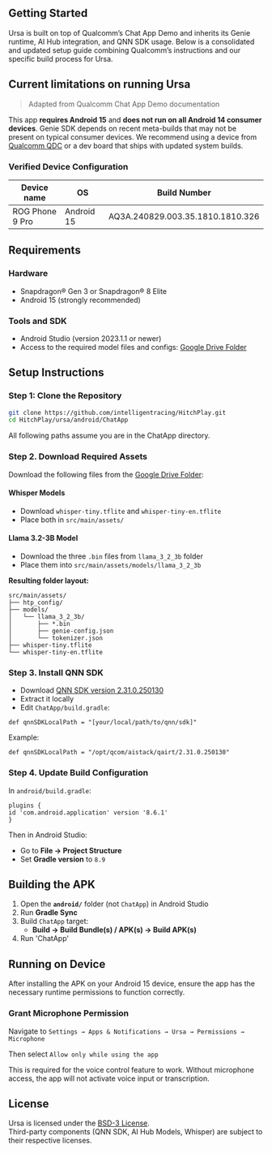## Getting Started

Ursa is built on top of Qualcomm’s Chat App Demo and inherits its Genie runtime, AI Hub integration, and QNN SDK usage. Below is a consolidated and updated setup guide combining Qualcomm’s instructions and our specific build process for Ursa.


## Current limitations on running Ursa

> Adapted from Qualcomm Chat App Demo documentation

This app **requires Android 15** and **does not run on all Android 14 consumer devices**. Genie SDK depends on recent meta-builds that may not be present on typical consumer devices. We recommend using a device from [Qualcomm QDC](https://qdc.qualcomm.com/) or a dev board that ships with updated system builds.

### Verified Device Configuration

| Device name | OS | Build Number |
| --- | --- | --- |
| ROG Phone 9 Pro | Android 15 | AQ3A.240829.003.35.1810.1810.326 |

## Requirements

### Hardware

- Snapdragon® Gen 3 or Snapdragon® 8 Elite
- Android 15 (strongly recommended)

### Tools and SDK

- Android Studio (version 2023.1.1 or newer)
- Access to the required model files and configs:
    [Google Drive Folder](https://drive.google.com/drive/u/3/folders/1NxGWSq7-jmqbufWJBaY9LnsQNcMQu0Sp)

## Setup Instructions

### Step 1: Clone the Repository

```bash
git clone https://github.com/intelligentracing/HitchPlay.git
cd HitchPlay/ursa/android/ChatApp
```
All following paths assume you are in the ChatApp directory.

### Step 2. Download Required Assets

Download the following files from the [Google Drive Folder](https://drive.google.com/drive/u/3/folders/1NxGWSq7-jmqbufWJBaY9LnsQNcMQu0Sp):

#### Whisper Models

- Download `whisper-tiny.tflite` and `whisper-tiny-en.tflite`
- Place both in `src/main/assets/`


#### Llama 3.2-3B Model

- Download the three `.bin` files from `llama_3_2_3b` folder
- Place them into `src/main/assets/models/llama_3_2_3b`

**Resulting folder layout:**

```plaintext
src/main/assets/
├── htp_config/
├── models/
│   └── llama_3_2_3b/
│       ├── *.bin
│       ├── genie-config.json
│       └── tokenizer.json
├── whisper-tiny.tflite
└── whisper-tiny-en.tflite
```

### Step 3. Install QNN SDK
- Download [QNN SDK version 2.31.0.250130](https://drive.google.com/file/d/1I24RvpuoQ_50di4RnlTl6R4sVPWRMwpI/view?usp=drive_link)
- Extract it locally
- Edit `ChatApp/build.gradle`:
```
def qnnSDKLocalPath = "[your/local/path/to/qnn/sdk]"
```
Example:
```
def qnnSDKLocalPath = "/opt/qcom/aistack/qairt/2.31.0.250130"
```

### Step 4. Update Build Configuration

In `android/build.gradle`:
```
plugins {
id 'com.android.application' version '8.6.1'
}
```
Then in Android Studio:

- Go to **File → Project Structure**
- Set **Gradle version** to `8.9`


## Building the APK

1. Open the **`android/`** folder (not `ChatApp`) in Android Studio
2. Run **Gradle Sync**
3. Build `ChatApp` target:
   - **Build → Build Bundle(s) / APK(s) → Build APK(s)**
4. Run 'ChatApp'

## Running on Device

After installing the APK on your Android 15 device, ensure the app has the necessary runtime permissions to function correctly.

### Grant Microphone Permission

Navigate to `Settings → Apps & Notifications → Ursa → Permissions → Microphone`

Then select `Allow only while using the app`

This is required for the voice control feature to work. Without microphone access, the app will not activate voice input or transcription.

## License

Ursa is licensed under the [BSD-3 License](../../../LICENSE).  
Third-party components (QNN SDK, AI Hub Models, Whisper) are subject to their respective licenses.